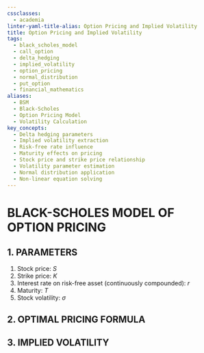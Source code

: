 ```yaml
---
cssclasses:
  - academia
linter-yaml-title-alias: Option Pricing and Implied Volatility
title: Option Pricing and Implied Volatility
tags:
  - black_scholes_model
  - call_option
  - delta_hedging
  - implied_volatility
  - option_pricing
  - normal_distribution
  - put_option
  - financial_mathematics
aliases:
  - BSM
  - Black-Scholes
  - Option Pricing Model
  - Volatility Calculation
key_concepts:
  - Delta hedging parameters
  - Implied volatility extraction
  - Risk-free rate influence
  - Maturity effects on pricing
  - Stock price and strike price relationship
  - Volatility parameter estimation
  - Normal distribution application
  - Non-linear equation solving
---
```


# BLACK-SCHOLES MODEL OF OPTION PRICING
## 1. PARAMETERS
1. Stock price: $S$
2. Strike price: $K$
3. Interest rate on risk-free asset (continuously compounded): $r$
4. Maturity: $T$
5. Stock volatility: $\sigma$
## 2. OPTIMAL PRICING FORMULA

[^1]: Delta hedging parameters:
   $$\begin{array}{c}{{d_{1}(S,K,T,r,\sigma)=\frac{\ln\left[\frac{S}{K}\right]+\left(r+\frac{\sigma^{2}}{2}\right)\cdot T}{\sigma\cdot\sqrt{T}}}}\\ {{d_{2}(S,K,T,r,\sigma)=d_{1}-\sigma\cdot\sqrt{T}}}\end{array}$$

[^2]: Standard normal cumulative distribution function:
   $$\Phi(x):={\frac{1}{\sqrt{2\pi}}}\cdot\int_{-\infty}^{x}\exp\left(-{\frac{1}{2}}\cdot u^{2}\right)du$$

[^3]: Call option price:
   $$c=S\cdot\Phi\big(d_{1}(S,K,T,r,\sigma)\big)-K\cdot\exp(-r\cdot T)\cdot\Phi\big(d_{2}(S,K,T,r,\sigma)\big)$$

[^4]: Put option price:
   $$p=-S\cdot\Phi\bigl(-d_{1}(S,K,T,r,\sigma)\bigr)+K\cdot\exp(-r\cdot T)\cdot\Phi\bigl(-d_{2}(S,K,T,r,\sigma)\bigr)$$

## 3. IMPLIED VOLATILITY

[^1]: Suppose we observe option prices $(c, p)$.

[^2]: **Question**: What is the volatility parameter $\sigma$ *implied* by the Black-Scholes model?

[^3]: **Answer**: It is the volatility parameter that solves a non-linear equation:
   $$\begin{aligned}
   c &= S \cdot \Phi\big(d_1(S,K,T,r,\sigma_c^*)\big)-K \cdot e^{-r \cdot T} \cdot \Phi\big(d_2(S,K,T,r,\sigma_c^*)\big)\\
   p &= -S \cdot \Phi\big(-d_1(S,K,T,r,\sigma_p^*)\big)+K \cdot e^{-r \cdot T} \cdot \Phi\big(-d_2(S,K,T,r,\sigma_p^*)\big)
   \end{aligned}$$

[^4]: Use non-linear equation solve function to solve for implied volatility values ($\sigma_{c}^{*}, \sigma_{p}^{*}$).

